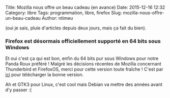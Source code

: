 Title: Mozilla nous offre un beau cadeau (en avance)
Date: 2015-12-16 12:32
Category: libre
Tags: programmation, libre, firefox
Slug: mozilla-nous-offre-un-beau-cadeau
Author: ntimeu

(oui je sais, pluie d'articles depuis deux jours, mais ça fait du bien).

### Firefox est désormais officiellement supporté en 64 bits sous Windows

Et oui c'est ça qui est bon, enfin du 64 bits pur sous Windows pour notre
Panda Roux préféré ! Malgré les décisions récentes de Mozilla concernant
Thunderbird et FirefoxOS, merci pour cette version toute fraîche ! C'est par
[ici](https://www.mozilla.org/en-US/firefox/all/) pour télécharger la bonne
version.

Ah et GTK3 pour Linux, c'est cool mais Debian va mettre des années avant d'y
passer :(
